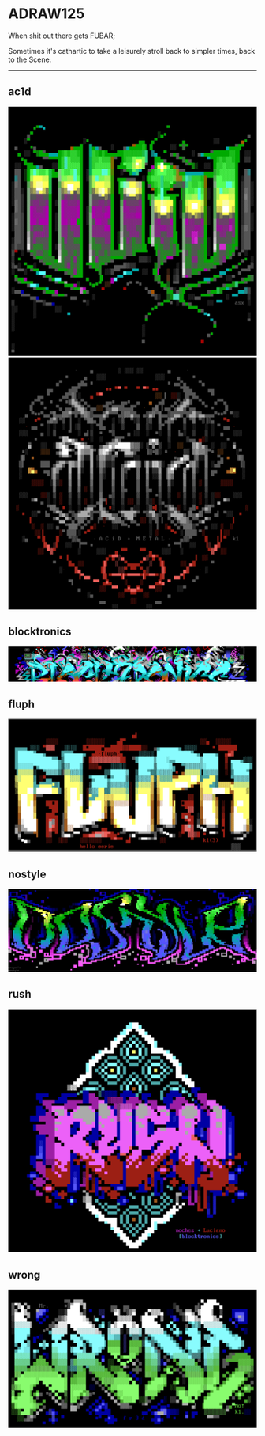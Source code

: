 # ADRAW125

When shit out there gets FUBAR;

Sometimes it's cathartic to take a leisurely stroll back to simpler times, back to the Scene.

---

## ac1d

<img src="./img/ac1d2.jpg" />

<img src="./img/acid-metal.png" />

## blocktronics

<img src="./img/blocktronics.png" />

## fluph

<img src="./img/fluph.png" />

## nostyle

<img src="./img/nostyle.jpg" />

## rush

<img src="./img/rush.png" />

## wrong

<img src="./img/wrong.png" />
